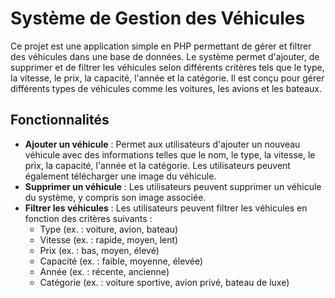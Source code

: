 # Système de Gestion des Véhicules

Ce projet est une application simple en PHP permettant de gérer et filtrer des véhicules dans une base de données. Le système permet d'ajouter, de supprimer et de filtrer les véhicules selon différents critères tels que le type, la vitesse, le prix, la capacité, l'année et la catégorie. Il est conçu pour gérer différents types de véhicules comme les voitures, les avions et les bateaux.

## Fonctionnalités

- **Ajouter un véhicule** : Permet aux utilisateurs d'ajouter un nouveau véhicule avec des informations telles que le nom, le type, la vitesse, le prix, la capacité, l'année et la catégorie. Les utilisateurs peuvent également télécharger une image du véhicule.
- **Supprimer un véhicule** : Les utilisateurs peuvent supprimer un véhicule du système, y compris son image associée.
- **Filtrer les véhicules** : Les utilisateurs peuvent filtrer les véhicules en fonction des critères suivants :
  - Type (ex. : voiture, avion, bateau)
  - Vitesse (ex. : rapide, moyen, lent)
  - Prix (ex. : bas, moyen, élevé)
  - Capacité (ex. : faible, moyenne, élevée)
  - Année (ex. : récente, ancienne)
  - Catégorie (ex. : voiture sportive, avion privé, bateau de luxe)
  

